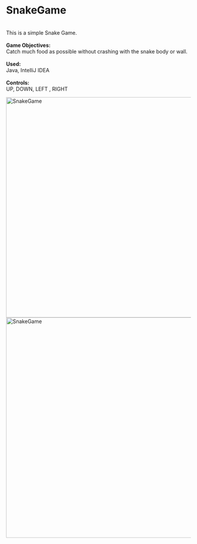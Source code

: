 # SnakeGame

<br>This is a simple Snake Game.</br>
<br><b>Game Objectives:</b></br>
Catch much food as possible without crashing with the snake body or wall.
<br></br>
<b>Used:</b>
<br>Java, IntelliJ IDEA</br>
<br><b>Controls:</b></br>
UP, DOWN, LEFT , RIGHT

<img src="https://github.com/leandromamorim/SnakeGame/assets/154922709/e6825da2-d484-4f5a-a24f-32bcb1811497" width="600" height="600" alt="SnakeGame">
<img src="https://github.com/leandromamorim/SnakeGame/assets/154922709/85ad048d-4483-4b39-a3dc-084d67ef1ec6" width="600" height="600" alt="SnakeGame">
